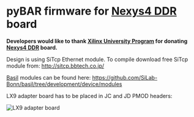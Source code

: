 
# pyBAR firmware for [Nexys4 DDR](http://www.digilentinc.com/Products/Detail.cfm?Prod=NEXYS4DDR) board

**Developers would like to thank [Xilinx University Program](http://www.xilinx.com/support/university.html) for donating [Nexys4 DDR](http://www.digilentinc.com/Products/Detail.cfm?Prod=NEXYS4DDR) board.**

Design is using SiTcp Ethernet module. To compile download free SiTcp module from: http://sitcp.bbtech.co.jp/

[Basil](https://github.com/SiLab-Bonn/basil) modules can be found here: https://github.com/SiLab-Bonn/basil/tree/development/device/modules

LX9 adapter board has to be placed in JC and JD PMOD headers:

![LX9 adapter board](https://raw.githubusercontent.com/SiLab-Bonn/basil/master/docs/_static/lx9_fei4_a.jpg "Adapter board")

